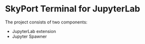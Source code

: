 # SkyPort Terminal for JupyterLab

The project consists of two components:

* JupyterLab extension
* Jupyter Spawner
